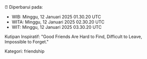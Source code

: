 ⏰ Diperbarui pada:
- WIB: Minggu, 12 Januari 2025 01.30.20 UTC
- WITA: Minggu, 12 Januari 2025 02.30.20 UTC
- WIT: Minggu, 12 Januari 2025 03.30.20 UTC

Kutipan Inspiratif:
"Good Friends Are Hard to Find, Difficult to Leave, Impossible to Forget."


Kategori: friendship

